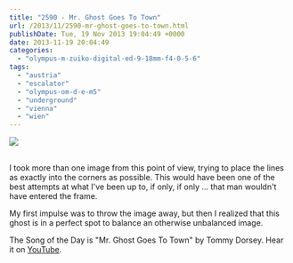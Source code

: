 ```yaml
---
title: "2590 - Mr. Ghost Goes To Town"
url: /2013/11/2590-mr-ghost-goes-to-town.html
publishDate: Tue, 19 Nov 2013 19:04:49 +0000
date: 2013-11-19 20:04:49
categories: 
  - "olympus-m-zuiko-digital-ed-9-18mm-f4-0-5-6"
tags: 
  - "austria"
  - "escalator"
  - "olympus-om-d-e-m5"
  - "underground"
  - "vienna"
  - "wien"
---
```

<div class="container">
<div class="center"><a target="_blank" href="https://d25zfm9zpd7gm5.cloudfront.net/1200x1200/2013/20131117_005322_lr.jpg"><img src="https://d25zfm9zpd7gm5.cloudfront.net/0600x0600/2013/20131117_005322_lr.jpg" /></a></div>
</div>
<br />

I took more than one image from this point of view, trying to place the lines as exactly into the corners as possible. This would have been one of the best attempts at what I've been up to, if only, if only ... that man wouldn't have entered the frame. 

 My first impulse was to throw the image away, but then I realized that this ghost is in a perfect spot to balance an otherwise unbalanced image.

The Song of the Day is "Mr. Ghost Goes To Town" by Tommy Dorsey. Hear it on <a href="http://www.youtube.com/watch?v=3_YJQ1IQAcg" target="_blank">YouTube</a>.

